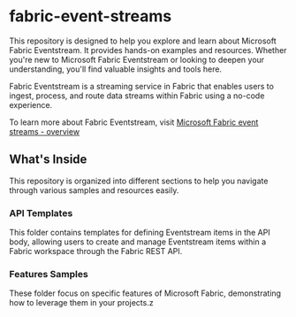 # fabric-event-streams

This repository is designed to help you explore and learn about Microsoft Fabric Eventstream. It provides hands-on examples and resources. Whether you're new to Microsoft Fabric Eventstream or looking to deepen your understanding, you'll find valuable insights and tools here.

Fabric Eventstream is a streaming service in Fabric that enables users to ingest, process, and route data streams within Fabric using a no-code experience.

To learn more about Fabric Eventstream, visit [Microsoft Fabric event streams - overview]( https://learn.microsoft.com/fabric/real-time-intelligence/event-streams/overview)

## What's Inside

This repository is organized into different sections to help you navigate through various samples and resources easily.

### API Templates

This folder contains templates for defining Eventstream items in the API body, allowing users to create and manage Eventstream items within a Fabric workspace through the Fabric REST API.

### Features Samples

These folder focus on specific features of Microsoft Fabric, demonstrating how to leverage them in your projects.z